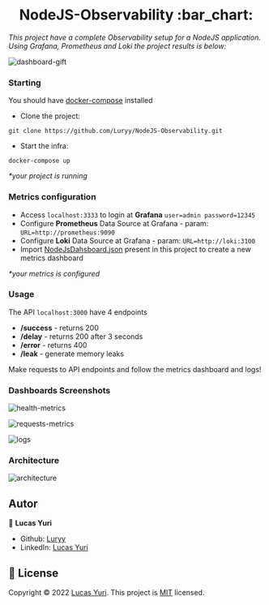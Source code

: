 <h1 align="center">NodeJS-Observability :bar_chart: </h1>

_This project have a complete Observability setup for a NodeJS application. Using Grafana, Prometheus and Loki the project results is below:_

![dashboard-gift](https://user-images.githubusercontent.com/59494158/171276053-9f16318c-7125-4e77-a134-4f5d42843a5e.gif)

### Starting

You should have [docker-compose](https://docs.docker.com/compose/install/) installed


- Clone the project:
```
git clone https://github.com/Luryy/NodeJS-Observability.git
```

- Start the infra:
```
docker-compose up
```

_*your project is running_


### Metrics configuration

- Access ```localhost:3333``` to login at **Grafana** ```user=admin password=12345```
- Configure **Prometheus** Data Source at Grafana - param: ```URL=http://prometheus:9090```
- Configure **Loki** Data Source at Grafana - param: ```URL=http://loki:3100```
- Import [NodeJsDahsboard.json](https://github.com/Luryy/NodeJS-Observability/blob/master/docker/backup/grafana/NodeJsDahsboard.json) present in this project to create a new metrics dashboard

_*your metrics is configured_

### Usage

The API ```localhost:3000``` have 4 endpoints
  - **/success** - returns 200
  - **/delay** - returns 200 after 3 seconds
  - **/error** - returns 400
  - **/leak** - generate memory leaks

Make requests to API endpoints and follow the metrics dashboard and logs!


### Dashboards Screenshots

![health-metrics](https://user-images.githubusercontent.com/59494158/171277420-c3365fb0-d950-44f4-a9e1-96ce39f43334.png)

![requests-metrics](https://user-images.githubusercontent.com/59494158/171277470-60521fdd-2eff-4f71-860b-430279f8f73b.png)

![logs](https://user-images.githubusercontent.com/59494158/171277490-b4dda0d4-1dde-42af-b7c3-450439615a7e.png)

### Architecture

![architecture](https://user-images.githubusercontent.com/59494158/171280047-4425cc63-7e61-4d7b-b1c4-1117f4f8fbd3.png)


## Autor


👤 **Lucas Yuri**

- Github: [Luryy](https://github.com/luryy)
- LinkedIn: [Lucas Yuri](https://linkedin.com/in/lucas-yuri)


## 📝 License

Copyright © 2022 [Lucas Yuri](https://github.com/luryy).
This project is [MIT](LICENSE) licensed.
